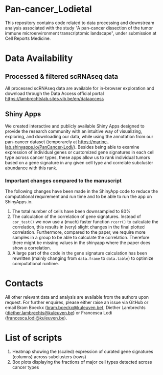 # Pan-cancer_Lodietal
This repository contains code related to data processing and downstream analysis associated with the study "A pan-cancer dissection of the tumor immune microenvironment transcriptomic landscape", under submission at Cell Reports Medicine.

# Data Availability
## Processed & filtered scRNAseq data
All processed scRNAseq data are available for in-browser exploration and download through the Data Access official portal https://lambrechtslab.sites.vib.be/en/dataaccess

## Shiny Apps
We created interactive and publicly available Shiny Apps designed to provide the research community with an intuitive way of visualizing, exploring, and downloading our data, while using the annotation from our pan-cancer dataset (temporarely at https://marine-lab.shinyapps.io/PanCancer-Lodi/).
Besides being able to examine expression of individual genes or customized gene signatures in each cell type across cancer types, these apps allow us to rank individual tumors based on a gene signature in any given cell type and correlate subcluster abundance with this rank.

### Important changes compared to the manuscript
The following changes have been made in the ShinyApp code to reduce the computational requirement and run time and to be able to run the app on ShinyApps.io.
1. The total number of cells have been downsampled to 80%
2. The calculation of the correlation of gene signatures. Instead of `cor_test()` we now use a (much) faster function `rcorr()` to calculate the correlation, this results in (very) slight changes in the final plotted correlation. Furthermore, compared to the paper, we require more samples in a group to be able to calculate the correlation. Therefore there might be missing values in the shinyapp where the paper does show a correlation.
3. A large part of the code in the gene signature calculation has been rewritten (mainly changing from `data.frame` to `data.table`) to optimize computational runtime.

# Contacts
All other relevant data and analysis are available from the authors upon request. For further enquires, please either raise an issue via GitHub or email Bram Boeckx (bram.boeckx@kuleuven.be), Diether Lambrechts (diether.lambrechts@kuleuven.be) or Francesca Lodi (francesca.lodi@kuleuven.be).

# List of scripts
1) Heatmap showing the (scaled) expression of curated gene signatures (columns) across subclusters (rows)
2) Box plots displaying the fractions of major cell types detected across cancer types

